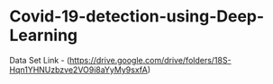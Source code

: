 # Covid-19-detection-using-Deep-Learning
 Data Set Link - (https://drive.google.com/drive/folders/18S-Hqn1YHNUzbzve2VO9i8aYyMy9sxfA)
